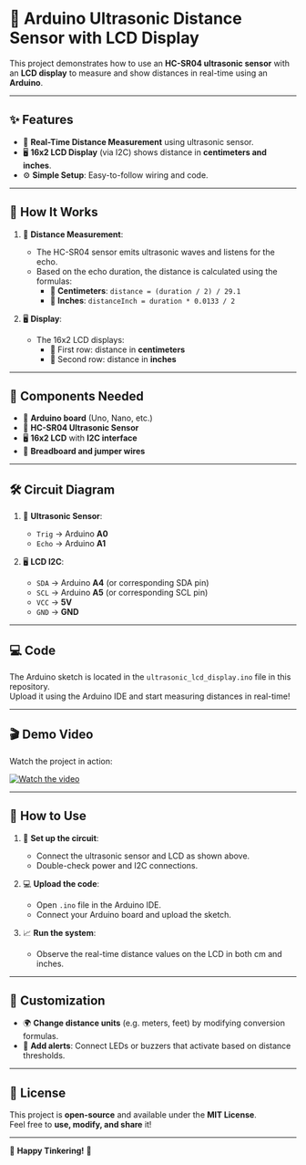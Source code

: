 # 📏 Arduino Ultrasonic Distance Sensor with LCD Display

This project demonstrates how to use an **HC-SR04 ultrasonic sensor** with an **LCD display** to measure and show distances in real-time using an **Arduino**.

---

## ✨ Features

- 📡 **Real-Time Distance Measurement** using ultrasonic sensor.
- 🖥️ **16x2 LCD Display** (via I2C) shows distance in **centimeters and inches**.
- ⚙️ **Simple Setup**: Easy-to-follow wiring and code.

---

## 🧠 How It Works

1. 📡 **Distance Measurement**:
   - The HC-SR04 sensor emits ultrasonic waves and listens for the echo.
   - Based on the echo duration, the distance is calculated using the formulas:
     - 🧮 **Centimeters**: `distance = (duration / 2) / 29.1`
     - 🧮 **Inches**: `distanceInch = duration * 0.0133 / 2`

2. 🖥️ **Display**:
   - The 16x2 LCD displays:
     - 📏 First row: distance in **centimeters**
     - 📐 Second row: distance in **inches**

---

## 🧰 Components Needed

- 🔌 **Arduino board** (Uno, Nano, etc.)
- 📡 **HC-SR04 Ultrasonic Sensor**
- 🖥️ **16x2 LCD** with **I2C interface**
- 🔩 **Breadboard and jumper wires**

---

## 🛠️ Circuit Diagram

1. 📡 **Ultrasonic Sensor**:
   - `Trig` → Arduino **A0**
   - `Echo` → Arduino **A1**

2. 🖥️ **LCD I2C**:
   - `SDA` → Arduino **A4** (or corresponding SDA pin)
   - `SCL` → Arduino **A5** (or corresponding SCL pin)
   - `VCC` → **5V**
   - `GND` → **GND**

---

## 💻 Code

The Arduino sketch is located in the `ultrasonic_lcd_display.ino` file in this repository.  
Upload it using the Arduino IDE and start measuring distances in real-time!

---

## 🎬 Demo Video

Watch the project in action:

[![Watch the video](https://img.youtube.com/vi/NzaEAsScY9o/0.jpg)](https://www.youtube.com/shorts/NzaEAsScY9o)

---

## 🚀 How to Use

1. 🔌 **Set up the circuit**:
   - Connect the ultrasonic sensor and LCD as shown above.
   - Double-check power and I2C connections.

2. 💻 **Upload the code**:
   - Open `.ino` file in the Arduino IDE.
   - Connect your Arduino board and upload the sketch.

3. 📈 **Run the system**:
   - Observe the real-time distance values on the LCD in both cm and inches.

---

## 🎨 Customization

- 🌍 **Change distance units** (e.g. meters, feet) by modifying conversion formulas.
- 🚨 **Add alerts**: Connect LEDs or buzzers that activate based on distance thresholds.

---

## 📄 License

This project is **open-source** and available under the **MIT License**.  
Feel free to **use, modify, and share** it!

---

🌟 **Happy Tinkering!** 🌟
